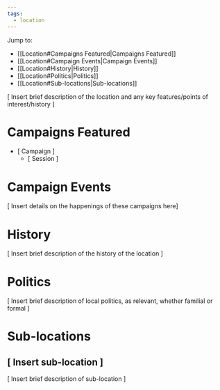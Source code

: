 ```yaml
---
tags:
  - location
---
```

Jump to:
- [[Location#Campaigns Featured|Campaigns Featured]]
- [[Location#Campaign Events|Campaign Events]]
- [[Location#History|History]]
- [[Location#Politics|Politics]]
- [[Location#Sub-locations|Sub-locations]]

\[ Insert brief description of the location and any key features/points of interest/history ]

# Campaigns Featured

- \[ Campaign ]
	- \[ Session ]

# Campaign Events

\[ Insert details on the happenings of these campaigns here]

# History

\[ Insert brief description of the history of the location ]

# Politics

\[ Insert brief description of local politics, as relevant, whether familial or formal ]

# Sub-locations

## \[ Insert sub-location ]

\[ Insert brief description of sub-location ]